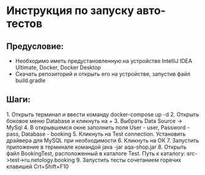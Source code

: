 <h1>Инструкция по запуску авто-тестов</h1>

<h2>Предусловие:</h2>

* Необходимо иметь предустановленную на устройстве IntelliJ IDEA Ultimate, Docker, 
Docker Desktop
* Скачать репозиторий и открыть его на устройстве, запустив файл build.gradle

<h2>Шаги:</h2>
1. Открыть терминал и ввести команду docker-compose up -d
2. Открыть боковое меню Database и кликнуть на +
3. Выбрать Data Source -> MySql
4. В открывшемся окне заполнить поля User - user, Password - pass, Database - booking
5. Кликнуть на Test connection. Установить драйвера для MySQL при необходимости
6. Кликнуть на ОК
7. Запустить приложение в терминале командой java -jar aqa-shop.jar
8. Открыть файл BookingTest, расположенный в каталоге Test.
Путь к каталогу: src->test->ru.netology.booking
9. Запустить тесты сочетанием горячих клавишей Crt+Shift+F10